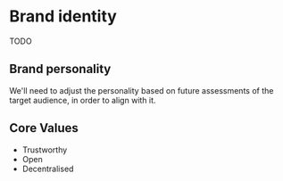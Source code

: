 # Brand identity

TODO

## Brand personality

We'll need to adjust the personality based on future assessments of the target audience, in order to align with it.

## Core Values

- Trustworthy
- Open
- Decentralised
